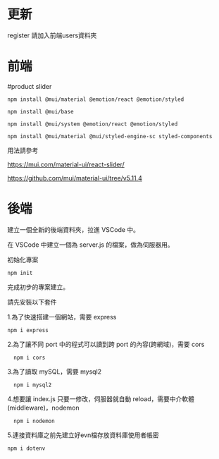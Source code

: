 <h1>更新</h1>

register 請加入前端users資料夾

<h1>前端</h1>

#product slider

    npm install @mui/material @emotion/react @emotion/styled

    npm install @mui/base

    npm install @mui/system @emotion/react @emotion/styled

    npm install @mui/material @mui/styled-engine-sc styled-components

用法請參考

https://mui.com/material-ui/react-slider/

https://github.com/mui/material-ui/tree/v5.11.4

<h1>後端</h1>

建立一個全新的後端資料夾，拉進 VSCode 中。

在 VSCode 中建立一個為 server.js 的檔案，做為伺服器用。

初始化專案
  
    npm init
  
完成初步的專案建立。

請先安裝以下套件

1.為了快速搭建一個網站，需要 express

    npm i express
  
2.為了讓不同 port 中的程式可以讀到跨 port 的內容(跨網域)，需要 cors

      npm i cors
  
  
3.為了讀取 mySQL，需要 mysql2

      npm i mysql2
  
  
4.想要讓 index.js 只要一修改，伺服器就自動 reload，需要中介軟體(middleware)，nodemon

      npm i nodemon
  
5.連接資料庫之前先建立好evn檔存放資料庫使用者帳密

    npm i dotenv
  
